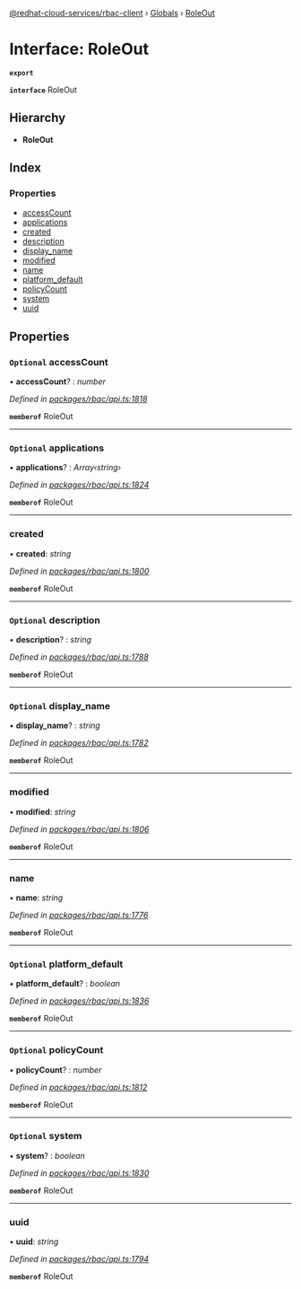 [@redhat-cloud-services/rbac-client](../README.md) › [Globals](../globals.md) › [RoleOut](roleout.md)

# Interface: RoleOut

**`export`** 

**`interface`** RoleOut

## Hierarchy

* **RoleOut**

## Index

### Properties

* [accessCount](roleout.md#optional-accesscount)
* [applications](roleout.md#optional-applications)
* [created](roleout.md#created)
* [description](roleout.md#optional-description)
* [display_name](roleout.md#optional-display_name)
* [modified](roleout.md#modified)
* [name](roleout.md#name)
* [platform_default](roleout.md#optional-platform_default)
* [policyCount](roleout.md#optional-policycount)
* [system](roleout.md#optional-system)
* [uuid](roleout.md#uuid)

## Properties

### `Optional` accessCount

• **accessCount**? : *number*

*Defined in [packages/rbac/api.ts:1818](https://github.com/fhlavac/javascript-clients/blob/master/packages/rbac/api.ts#L1818)*

**`memberof`** RoleOut

___

### `Optional` applications

• **applications**? : *Array‹string›*

*Defined in [packages/rbac/api.ts:1824](https://github.com/fhlavac/javascript-clients/blob/master/packages/rbac/api.ts#L1824)*

**`memberof`** RoleOut

___

###  created

• **created**: *string*

*Defined in [packages/rbac/api.ts:1800](https://github.com/fhlavac/javascript-clients/blob/master/packages/rbac/api.ts#L1800)*

**`memberof`** RoleOut

___

### `Optional` description

• **description**? : *string*

*Defined in [packages/rbac/api.ts:1788](https://github.com/fhlavac/javascript-clients/blob/master/packages/rbac/api.ts#L1788)*

**`memberof`** RoleOut

___

### `Optional` display_name

• **display_name**? : *string*

*Defined in [packages/rbac/api.ts:1782](https://github.com/fhlavac/javascript-clients/blob/master/packages/rbac/api.ts#L1782)*

**`memberof`** RoleOut

___

###  modified

• **modified**: *string*

*Defined in [packages/rbac/api.ts:1806](https://github.com/fhlavac/javascript-clients/blob/master/packages/rbac/api.ts#L1806)*

**`memberof`** RoleOut

___

###  name

• **name**: *string*

*Defined in [packages/rbac/api.ts:1776](https://github.com/fhlavac/javascript-clients/blob/master/packages/rbac/api.ts#L1776)*

**`memberof`** RoleOut

___

### `Optional` platform_default

• **platform_default**? : *boolean*

*Defined in [packages/rbac/api.ts:1836](https://github.com/fhlavac/javascript-clients/blob/master/packages/rbac/api.ts#L1836)*

**`memberof`** RoleOut

___

### `Optional` policyCount

• **policyCount**? : *number*

*Defined in [packages/rbac/api.ts:1812](https://github.com/fhlavac/javascript-clients/blob/master/packages/rbac/api.ts#L1812)*

**`memberof`** RoleOut

___

### `Optional` system

• **system**? : *boolean*

*Defined in [packages/rbac/api.ts:1830](https://github.com/fhlavac/javascript-clients/blob/master/packages/rbac/api.ts#L1830)*

**`memberof`** RoleOut

___

###  uuid

• **uuid**: *string*

*Defined in [packages/rbac/api.ts:1794](https://github.com/fhlavac/javascript-clients/blob/master/packages/rbac/api.ts#L1794)*

**`memberof`** RoleOut
